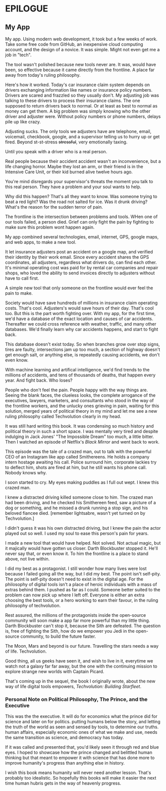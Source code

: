 
# EPILOGUE

## My App

My app. Using modern web development, it took but a few weeks of work. Take some free code from GitHub, an inexpensive cloud computing account, and the design of a novice. It was simple. Might not even get me a job in "tech".

The tool wasn't polished because new tools never are. It was, would have been, so effective because it came directly from the frontline. A place far away from today's ruling philosophy.

Here's how it worked. Today's car insurance claim system depends on drivers exchanging information like names or insurance policy numbers. Drivers are scared and frazzled so they usually don't. My adjusting job was talking to these drivers to process their insurance claims. The one supposed to return drivers back to normal. Or at least as best to normal as money can get them. A big problem was simply knowing who the other driver and adjuster were. Without policy numbers or phone numbers, delays pile up like crazy.

Adjusting sucks. The only tools we adjusters have are telephone, email, voicemail, checkbook, google, and a supervisor telling us to hurry up or get fired. Beyond st-st-stress ~~stressful~~, very emotionally taxing.

Until you speak with a driver who is a real person.

Real people because their accident accident wasn't an inconvenience, but a life changing horror. Maybe they lost an arm, or their friend is in the Intensive Care Unit, or their kid burned alive twelve hours ago.

You're mind disregards your supervisor's threats the moment you talk to this real person. They have a problem and your soul wants to help.

Why did this happen? That's all they want to know. Was someone trying to beat a red light? Was the road not salted for ice. Was it drunk driving? What's the reason for the sudden terror of pain.

The frontline is the intersection between problems and tools. WHen one of our tools failed, a person died. Grief can only fight the pain by fighting to make sure this problem wont happen again.

My app combined several technologies, email, internet, GPS, google maps, and web apps, to make a new tool.

It let insurance adjusters post an accident on a google map, and verified their identity by their work email. Since every accident shares the GPS coordinates, all adjusters, regardless what drivers do, can find each other. It's minimal operating cost was paid for by rental car companies and repair shops, who loved the ability to send invoices directly to adjusters without have to call first.

A simple new tool that only someone on the frontline would ever feel the pain to make.

Society would have save hundreds of millions in insurance claim operating costs. That's cool. Adjusters's would save hours of their day. That's cool too. But this is the part worth fighting over. With my app, for the first time, we'd have a database of the exact location and causes of car accidents. Thereafter we could cross reference with weather, traffic, and many other databases. We'd finally learn why car accidents happens, and start to fight back.

This database doesn't exist today. So when branches grow over stop signs, tires are faulty, intersections jam up too much, a section of highway doesn't get enough salt, or anything else, is repeatedly causing accidents, we don't even know.

With machine learning and artifical intelligence, we'd find trends to the millions of accidents, and tens of thousands of deaths, that happen every year. And fight back. Who loses?

People who don't feel the pain. People happy with the way things are. Seeing the blank faces, the clueless looks, the complete arrogance of the executives, lawyers, marketers, and consultants who stood in the way of the frontline workers, and the unlucky ones grieving in pain, waiting for this solution, merged years of political theory in my mind and let me see a new ruling philosophy called Techvolution clearly in my head.

It was still hard writing this book. It was condensing so much history and political theory in such a short space. I was mentally very tired and despite indulging in Jack Jones' "The Impossible Dream" too much, a little bitter. Then I watched an episode of Netflix's _Black Mirror_ and went back to work.

This episode was the tale of a crazed man, out to talk with the powerful CEO of an Instagram like app called Smithereens. He holds a company intern hostage awaiting his call. Police surround him, corporate lackies try to deflect him, shots are fired at him, but he still wants his phone call. Nobody knows why.

I soon started to cry. My eyes making puddles as I full out wept. I knew this crazed man.

I knew a distracted driving killed someone close to him. The crazed man had been driving, and he checked his Smithereen feed, saw a picture of a dog or something, and he missed a drunk running a stop sign, and his beloved fiancee died. [remember lightsabre, wasn't yet turned on by Techvolution.]

I didn't guess it was his own distracted driving, but I knew the pain the actor played out so well. I used my soul to ease this person's pain for years.

I made a new tool that would have helped. Not solved. Not actual magic, but it majically would have gotten us closer. Darth Blockbuster stopped it. He'll never say that, or even know it. To him the frontline is a place to stand above, not live within.

I did my best as a protagonist. I still wonder how many lives were lost because I failed going all the way, but I did my best. The point isn't self-pity. The point is self-pity doesn't need to exist in the digital age. For the philosophy of digital tools isn't a place of heroic individuals with a mass of extras behind them. I pushed as far as I could. Someone better suited to the problem can now pick up where I left off. Everyone is either an extra choosing the best tools, or a hero working to earn their favour, in the ruling philosophy of techvolution.

Rest assured, the millions of the protagonists inside the open-source community will soon make a app far more powerful than my little thing. Darth Blockbuster can't stop it, because the Sith are defeated. The question is, free of fighting the Sith, how do we empower you Jedi in the open-source community, to build the future faster.

The Moon, Mars and beyond is our future. Travelling the stars needs a way of life. Techvolution.

Good thing, all us geeks have seen it, and wish to live in it, everytime we watch not a galaxy far far away, but the one with the continuing mission to explore strange new worlds with Captain Picard.

That's coming up in the sequel, the book I originally wrote, about the new way of life digital tools empowers, _Techvolution: Building Starfleet_.

### Personal Note on Political Philosophy, The Prince, and the Executive

This was the the executive. It will do for economics what the prince did for science and later on for politics. putting humans below the story, and letting the truth of the world as seen and sensed by tools, to determine our truths. human affairs, especially economic ones of what we make and use, needs the same transition as science, and democracy has today.

If it was called and presented that, you'd likely seen it through red and blue eyes. I hoped to showcase how the prince changed and belittled human thinking but that meant to empower it with science that has done more to improve humanity's progress than anything else in history.

I wish this book means humanity will never need another lesson. That's probably too idealistic. So hopefully this books will make it easier the next time human hubris gets in the way of heavenly progress.
